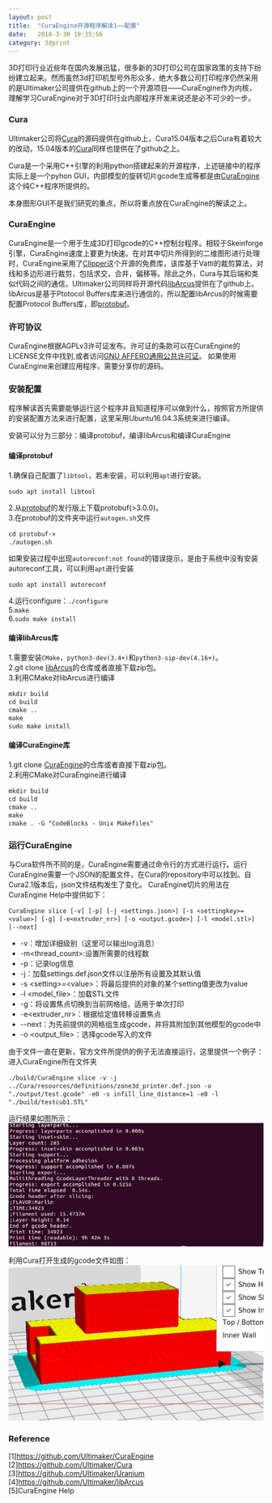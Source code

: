 ```yaml
---
layout: post
title:  "CuraEngine开源程序解读1——配置"
date:   2018-3-30 19:35:56
category: 3dprint
---
```


3D打印行业近些年在国内发展迅猛，很多新的3D打印公司在国家政策的支持下纷纷建立起来。然而虽然3d打印机型号外形众多，绝大多数公司打印程序仍然采用的是Ultimaker公司提供在github上的一个开源项目——CuraEngine作为内核，
理解学习CuraEngine对于3D打印行业内部程序开发来说还是必不可少的一步。

### Cura  
Ultimaker公司将[Cura](https://github.com/Ultimaker/Cura)的源码提供在github上，Cura15.04版本之后Cura有着较大的改动，15.04版本的[Cura](https://github.com/daid/LegacyCura)同样也提供在了github之上。

Cura是一个采用C++引擎的利用python搭建起来的开源程序，上述链接中的程序实际上是一个pyhon GUI，内部模型的旋转切片gcode生成等都是由[CuraEngine](https://github.com/Ultimaker/CuraEngine)这个纯C++程序所提供的。

本身图形GUI不是我们研究的重点，所以将重点放在CuraEngine的解读之上。

### CuraEngine  
CuraEngine是一个用于生成3D打印gcode的C++控制台程序。相较于Skeinforge引擎，CuraEngine速度上要更为快速。在对其中切片所得到的二维图形进行处理时，CuraEngine采用了[Clipper](http://www.angusj.com/delphi/clipper.php)这个开源的免费库，该库基于Vatti的裁剪算法，对线和多边形进行裁剪，包括求交，合并，偏移等。除此之外，Cura与其后端和类似代码之间的通信，Ultimaker公司同样将开源代码[libArcus](https://github.com/Ultimaker/libArcus)提供在了github上。libArcus是基于Ptotocol Buffers库来进行通信的，所以配置libArcus的时候需要配置Protocol Buffers库，即[protobuf](https://github.com/google/protobuf)。

### 许可协议
CuraEngine根据AGPLv3许可证发布。许可证的条款可以在CuraEngine的LICENSE文件中找到,或者访问[GNU AFFERO通用公共许可证](http://www.gnu.org/licenses/agpl.html)。
如果使用CuraEngine来创建应用程序，需要分享你的源码。

### 安装配置
程序解读首先需要能够运行这个程序并且知道程序可以做到什么，按照官方所提供的安装配置方法来进行配置，这里采用Ubuntu16.04.3系统来进行编译。

安装可以分为三部分：编译protobuf，编译libArcus和编译CuraEngine

#### 编译protobuf
1.确保自己配置了`libtool`，若未安装，可以利用`apt`进行安装。  
````
sudo apt install libtool
````
2.从[protobuf](https://github.com/google/protobuf/releases/tag/v3.5.1)的发行版上下载protobuf(>3.0.0)。  
3.在protobuf的文件夹中运行`autogen.sh`文件
````
cd protobuf-×
./autogen.sh
````
如果安装过程中出现`autoreconf:not found`的错误提示，是由于系统中没有安装autoreconf工具，可以利用`apt`进行安装
````
sudo apt install autoreconf
````
4.运行configure：`./configure`  
5.`make`  
6.`sudo make install`  

#### 编译libArcus库
1.需要安装`CMake`，`python3-dev(3.4+)`和`python3-sip-dev(4.16+)`。  
2.git clone [libArcus](https://github.com/Ultimaker/libArcus)的仓库或者直接下载zip包。  
3.利用CMake对libArcus进行编译
````
mkdir build
cd build
cmake ..
make
sudo make install
````

#### 编译CuraEngine库
1.git clone [CuraEngine](https://github.com/Ultimaker/CuraEngine)的仓库或者直接下载zip包。  
2.利用CMake对CuraEngine进行编译
````
mkdir build
cd build
cmake ..
make
cmake . -G "CodeBlocks - Unix Makefiles"
````

### 运行CuraEngine
与Cura软件所不同的是，CuraEngine需要通过命令行的方式进行运行。运行CuraEngine需要一个JSON的配置文件，在Cura的repository中可以找到。自Cura2.1版本后，json文件结构发生了变化。
CuraEngine切片的用法在CuraEngine Help中提供如下：  
````
CuraEngine slice [-v] [-p] [-j <settings.json>] [-s <settingkey>=<value>] [-g] [-e<extruder_nr>] [-o <output.gcode>] [-l <model.stl>] [--next]
````  
- -v：增加详细级别（这里可以输出log消息）
- -m\<thread_count\>:设置所需要的线程数
- -p：记录log信息
- -j：加载settings.def.json文件以注册所有设置及其默认值
- -s \<setting\>=\<value\>：将最后提供的对象的某个setting值更改为value
- -l \<model_file\>：加载STL文件
- -g：将设置焦点切换到当前网格组，适用于单次打印
- -e\<extruder_nr\>：根据给定值转移设置焦点
- --next：为先前提供的网格组生成gcode，并将其附加到其他模型的gcode中
- -o \<output_file\>：选择gcode写入的文件

由于文件一直在更新，官方文件所提供的例子无法直接运行，这里提供一个例子：  
进入CuraEngine所在文件夹
````
./build/CuraEngine slice -v -j ../Cura/resources/definitions/zone3d_printer.def.json -o "./output/test.gcode" -e0 -s infill_line_distance=1 -e0 -l "./build/testcub1.STL"
````

运行结果如图所示：  
![example](https://github.com/conceptclear/conceptclear.github.io/raw/master/images/CuraEngine_set/example_CuraEngine_setting.png "Example")

利用Cura打开生成的gcode文件如图：  
![gcode](https://github.com/conceptclear/conceptclear.github.io/raw/master/images/CuraEngine_set/example_CuraEngine_gcode_testcub.png "gcode")

### Reference
[1]https://github.com/Ultimaker/CuraEngine  
[2]https://github.com/Ultimaker/Cura  
[3]https://github.com/Ultimaker/Uranium  
[4]https://github.com/Ultimaker/libArcus  
[5]CuraEngine Help

<div id="container"></div>
<link rel="stylesheet" href="https://imsun.github.io/gitment/style/default.css">
<script src="https://imsun.github.io/gitment/dist/gitment.browser.js"></script>
<script>
var gitment = new Gitment({
  id: 'CuraEngine_set.href', // 可选。默认为 location.href
  owner: 'conceptclear',
  repo: 'githubpages-comments',
  oauth: {
    client_id: '6a29f84533d3ebc673da',
    client_secret: 'b1537face0afad64fafa7e6fd7169df85b9d9eb2',
  },
})
gitment.render('container')
</script>
